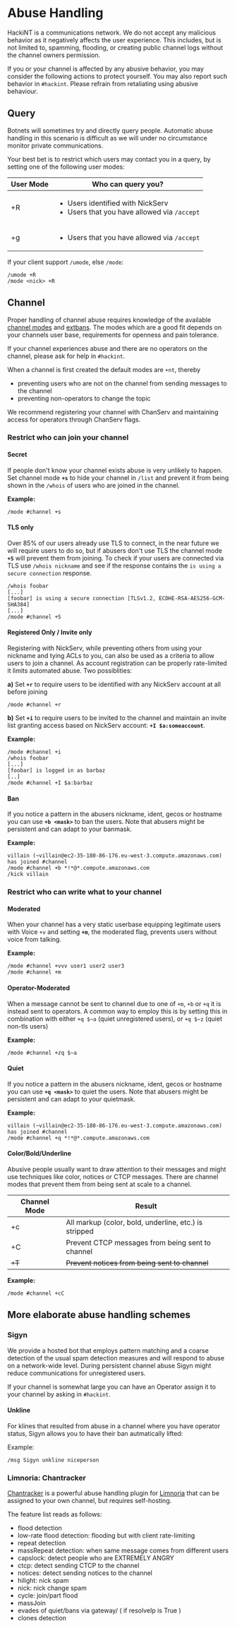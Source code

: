 # Abuse Handling

HackiNT is a communications network. We do not accept any malicious behavior as it negatively affects the user experience. This includes, but is not limited to, spamming, flooding, or creating public channel logs without the channel owners permission.

If you or your channel is affected by any abusive behavior, you may consider the following actions to protect yourself. You may also report such behavior in `#hackint`. Please refrain from retaliating using abusive behaviour.


## Query

Botnets will sometimes try and directly query people. Automatic abuse handling in this scenario is difficult as we will under no circumstance monitor private communications.

Your best bet is to restrict which users may contact you in a query, by setting one of the following user modes:

| User Mode | Who can query you? |
| --------- | ----------- |
| +R        | <ul><li>Users identified with NickServ</li><li>Users that you have allowed via `/accept`</li></ul> |
| +g        | <ul><li>Users that you have allowed via `/accept`</li></ul> |

If your client support `/umode`, else `/mode`:
```
/umode +R
/mode <nick> +R
```


## Channel

Proper handling of channel abuse requires knowledge of the available [channel modes](/cmodes) and [extbans](/extban). The modes which are a good fit depends on your channels user base, requirements for openness and pain tolerance.

If your channel experiences abuse and there are no operators on the channel, please ask for help in `#hackint`.

When a channel is first created the default modes are `+nt`, thereby
  - preventing users who are not on the channel from sending messages to the channel
  - preventing non-operators to change the topic

We recommend registering your channel with ChanServ and maintaining access for operators through ChanServ flags.

### Restrict who can join your channel

#### Secret

If people don't know your channel exists abuse is very unlikely to happen. Set channel mode **`+s`** to hide your channel in `/list` and prevent it from being shown in the `/whois` of users who are joined in the channel.

**Example:**
```
/mode #channel +s
```

#### TLS only

Over 85% of our users already use TLS to connect, in the near future we will require users to do so, but if abusers don't use TLS the channel mode **`+S`** will prevent them from joining. To check if your users are connected via TLS use `/whois nickname` and see if the response contains the `is using a secure connection` response.

```
/whois foobar
[...]
[foobar] is using a secure connection [TLSv1.2, ECDHE-RSA-AES256-GCM-SHA384]
[...]
/mode #channel +S
```

#### Registered Only / Invite only

Registering with NickServ, while preventing others from using your nickname and tying ACLs to you, can also be used as a criteria to allow users to join a channel. As account registration can be properly rate-limited it limits automated abuse. Two possiblities:

**a)** Set **`+r`** to require users to be identified with any NickServ account at all before joining
```
/mode #channel +r
```
  
**b)** Set **`+i`** to require users to be invited to the channel and maintain an invite list granting access based on NickServ account: **`+I $a:someaccount`**.
  
**Example:**
```
/mode #channel +i
/whois foobar
[...]
[foobar] is logged in as barbaz
[..]
/mode #channel +I $a:barbaz
```

#### Ban
 
If you notice a pattern in the abusers nickname, ident, gecos or hostname you can use **`+b <mask>`** to ban the users. Note that abusers might be persistent and can adapt to your banmask.

**Example:**
```
villain (~villain@ec2-35-180-86-176.eu-west-3.compute.amazonaws.com) has joined #channel
/mode #channel +b *!*@*.compute.amazonaws.com
/kick villain
```
  

### Restrict who can write what to your channel

#### Moderated

When your channel has a very static userbase equipping legitimate users with Voice ``+v`` and setting **`+m`**, the moderated flag, prevents users without voice from talking.

**Example:**
```
/mode #channel +vvv user1 user2 user3
/mode #channel +m
```

#### Operator-Moderated

When a message cannot be sent to channel due to one of `+m`, `+b` or `+q` it is instead sent to operators. A common way to employ this is by setting this in combination with either `+q $~a` (quiet unregistered users), or `+q $~z` (quiet non-tls users) 
    
**Example:**
```
/mode #channel +zq $~a
```

#### Quiet

If you notice a pattern in the abusers nickname, ident, gecos or hostname you can use **`+q <mask>`** to quiet the users. Note that abusers might be persistent and can adapt to your quietmask.

**Example:**
```
villain (~villain@ec2-35-180-86-176.eu-west-3.compute.amazonaws.com) has joined #channel
/mode #channel +q *!*@*.compute.amazonaws.com
```

#### Color/Bold/Underline

Abusive people usually want to draw attention to their messages and might use techniques like color, notices or CTCP messages. There are channel modes that prevent them from being sent at scale to a channel.

| Channel Mode | Result |
| --- | --- |
| +c | All markup (color, bold, underline, etc.) is stripped |
| +C | Prevent CTCP messages from being sent to channel |
| <s>+T</s> | <s>Prevent notices from being sent to channel</s> | 

**Example:**
```
/mode #channel +cC
```


## More elaborate abuse handling schemes

### Sigyn

We provide a hosted bot that employs pattern matching and a coarse detection of the usual spam detection measures and will respond to abuse on a network-wide level.
During persistent channel abuse Sigyn might reduce communications for unregistered users.

If your channel is somewhat large you can have an Operator assign it to your channel by asking in `#hackint`.

#### Unkline

For klines that resulted from abuse in a channel where you have operator status, Sigyn allows you to have their ban autmatically lifted:

Example:
```
/msg Sigyn unkline niceperson
```


### Limnoria: Chantracker

[Chantracker](https://github.com/ncoevoet/ChanTracker) is a powerful abuse handling plugin for [Limnoria](https://github.com/ProgVal/Limnoria) that can be assigned to your own channel, but requires self-hosting.

The feature list reads as follows:
- flood detection
- low-rate flood detection: flooding but with client rate-limiting
- repeat detection
- massRepeat detection: when same message comes from different users
- capslock: detect people who are EXTREMELY ANGRY
- ctcp: detect sending CTCP to the channel
- notices: detect sending notices to the channel
- hilight: nick spam
- nick: nick change spam
- cycle: join/part flood
- massJoin
- evades of quiet/bans via gateway/ ( if resolveIp is True )
- clones detection






